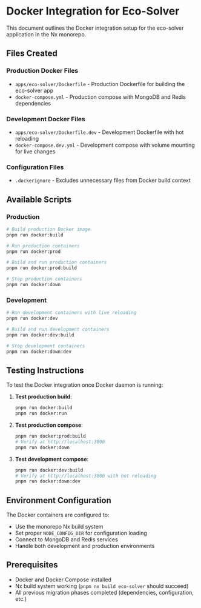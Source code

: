 # Docker Integration for Eco-Solver

This document outlines the Docker integration setup for the eco-solver application in the Nx monorepo.

## Files Created

### Production Docker Files
- `apps/eco-solver/Dockerfile` - Production Dockerfile for building the eco-solver app
- `docker-compose.yml` - Production compose with MongoDB and Redis dependencies

### Development Docker Files
- `apps/eco-solver/Dockerfile.dev` - Development Dockerfile with hot reloading
- `docker-compose.dev.yml` - Development compose with volume mounting for live changes

### Configuration Files
- `.dockerignore` - Excludes unnecessary files from Docker build context

## Available Scripts

### Production
```bash
# Build production Docker image
pnpm run docker:build

# Run production containers
pnpm run docker:prod

# Build and run production containers
pnpm run docker:prod:build

# Stop production containers
pnpm run docker:down
```

### Development
```bash
# Run development containers with live reloading
pnpm run docker:dev

# Build and run development containers
pnpm run docker:dev:build

# Stop development containers
pnpm run docker:down:dev
```

## Testing Instructions

To test the Docker integration once Docker daemon is running:

1. **Test production build**:
   ```bash
   pnpm run docker:build
   pnpm run docker:run
   ```

2. **Test production compose**:
   ```bash
   pnpm run docker:prod:build
   # Verify at http://localhost:3000
   pnpm run docker:down
   ```

3. **Test development compose**:
   ```bash
   pnpm run docker:dev:build
   # Verify at http://localhost:3000 with hot reloading
   pnpm run docker:down:dev
   ```

## Environment Configuration

The Docker containers are configured to:
- Use the monorepo Nx build system
- Set proper `NODE_CONFIG_DIR` for configuration loading
- Connect to MongoDB and Redis services
- Handle both development and production environments

## Prerequisites

- Docker and Docker Compose installed
- Nx build system working (`pnpm nx build eco-solver` should succeed)
- All previous migration phases completed (dependencies, configuration, etc.)